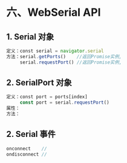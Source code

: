 # 六、WebSerial API

## 1. Serial 对象

```js
定义：const serial = navigator.serial
方法：serial.getPorts()    //返回Promise实例,
     serial.requestPort() //返回Promise实例,
```

## 2. SerialPort 对象

```js
定义：const port = ports[index]
     const port = serial.requestPort()
属性：
方法：
```

## 2. Serial 事件

```js
onconnect    //
ondisconnect //
```
